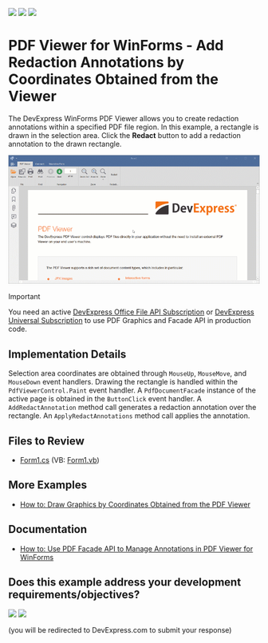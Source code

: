 <!-- default badges list -->
![](https://img.shields.io/endpoint?url=https://codecentral.devexpress.com/api/v1/VersionRange/955250646/25.1.2%2B)
[![](https://img.shields.io/badge/📖_How_to_use_DevExpress_Examples-e9f6fc?style=flat-square)](https://docs.devexpress.com/GeneralInformation/403183)
[![](https://img.shields.io/badge/💬_Leave_Feedback-feecdd?style=flat-square)](#does-this-example-address-your-development-requirementsobjectives)
<!-- default badges end -->
# PDF Viewer for WinForms - Add Redaction Annotations by Coordinates Obtained from the Viewer

The DevExpress WinForms PDF Viewer allows you to create redaction annotations within a specified PDF file region. In this example, a rectangle is drawn in the selection area. Click the **Redact** button to add a redaction annotation to the drawn rectangle.

![pdf viewer for winforms redaction annotation on selection](./media/pdf-redaction.gif)

>[!important]
> You need an active [DevExpress Office File API Subscription](https://www.devexpress.com/products/net/office-file-api/) or [DevExpress Universal Subscription](https://www.devexpress.com/subscriptions/universal.xml) to use PDF Graphics and Facade API in production code.

## Implementation Details

Selection area coordinates are obtained through `MouseUp`, `MouseMove`, and `MouseDown` event handlers. Drawing the rectangle is handled within the `PdfViewerControl.Paint` event handler. A `PdfDocumentFacade` instance of the active page is obtained in the `ButtonClick` event handler. A `AddRedactAnnotation` method call generates a redaction annotation over the rectangle. An `ApplyRedactAnnotations` method call applies the annotation.

## Files to Review

* [Form1.cs](./CS/DXApplication1/Form1.cs) (VB: [Form1.vb](./VB/DXApplication1/Form1.vb))

## More Examples

* [How to: Draw Graphics by Coordinates Obtained from the PDF Viewer](https://github.com/DevExpress-Examples/how-to-custom-draw-in-pdf-viewer)

## Documentation

* [How to: Use PDF Facade API to Manage Annotations in PDF Viewer for WinForms](https://docs.devexpress.com/WindowsForms/403206/controls-and-libraries/pdf-viewer/examples/pdf-facade-api/how-to-organize-annotations)
<!-- feedback -->
## Does this example address your development requirements/objectives?

[<img src="https://www.devexpress.com/support/examples/i/yes-button.svg"/>](https://www.devexpress.com/support/examples/survey.xml?utm_source=github&utm_campaign=winforms-pdf-viewer-redaction-annotations&~~~was_helpful=yes) [<img src="https://www.devexpress.com/support/examples/i/no-button.svg"/>](https://www.devexpress.com/support/examples/survey.xml?utm_source=github&utm_campaign=winforms-pdf-viewer-redaction-annotations&~~~was_helpful=no)

(you will be redirected to DevExpress.com to submit your response)
<!-- feedback end -->
